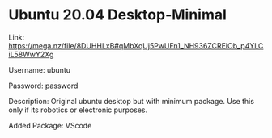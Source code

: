 # Ubuntu 20.04 Desktop-Minimal
Link: https://mega.nz/file/8DUHHLxB#qMbXqUj5PwUFn1_NH936ZCREiOb_p4YLCiL58WwY2Xg

Username: ubuntu

Password: password

Description: Original ubuntu desktop but with minimum package. Use this only if its robotics or electronic purposes.

Added Package: VScode
